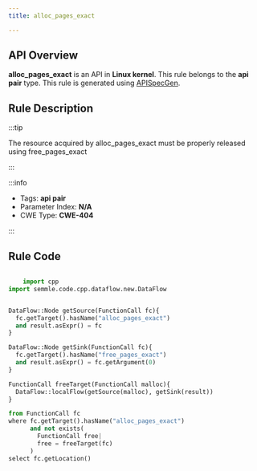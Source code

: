 ```yaml
---
title: alloc_pages_exact

---
```



## API Overview
**alloc_pages_exact** is an API in **Linux kernel**. This rule belongs to the **api pair** type. This rule is generated using [APISpecGen](../../tools/APISpecGen).
## Rule Description

:::tip

The resource acquired by alloc_pages_exact must be properly released using free_pages_exact

:::

:::info

- Tags: **api pair**
- Parameter Index: **N/A**
- CWE Type: **CWE-404**

:::

## Rule Code
```python

    import cpp
import semmle.code.cpp.dataflow.new.DataFlow


DataFlow::Node getSource(FunctionCall fc){
  fc.getTarget().hasName("alloc_pages_exact")
  and result.asExpr() = fc
}

DataFlow::Node getSink(FunctionCall fc){
  fc.getTarget().hasName("free_pages_exact")
  and result.asExpr() = fc.getArgument(0)
}

FunctionCall freeTarget(FunctionCall malloc){
  DataFlow::localFlow(getSource(malloc), getSink(result))
}

from FunctionCall fc
where fc.getTarget().hasName("alloc_pages_exact")
      and not exists(
        FunctionCall free| 
        free = freeTarget(fc)
      )
select fc.getLocation()

    
```